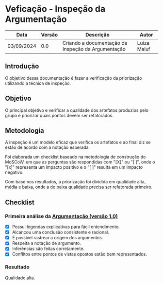 # Veficação - Inspeção da Argumentação

|    Data    | Versão |      Descrição      |        Autor     |
|------------|--------|---------------------|------------------|
| 03/09/2024 |  0.0   | Criando a documentação de Inspeção da Argumentação | Luiza Maluf |

## Introdução

O objetivo dessa documentação é fazer a verificação da priorização utilizando a técnica de inspeção.

## Objetivo

O principal objetivo e verificar a qualidade dos artefatos produzios pelo grupo e priorizar quais pontos devem ser refatorados.

## Metodologia

A inspeção é um modelo eficaz que verifica os artefatos e ao final diz se estão de acordo com a notação esperada.

Foi elaborada um checklist baseado na metodologia de construção do MoSCoW, em que as perguntas são respondidas com "[X]" ou "[ ]", onde o "[x]" representa um impacto positivo e o "[ ]" resulta em um impacto negativo.

Com base nos resultados, a priorização foi dividida em qualidade alta, média e baixa, onde a de baixa qualidade precisa ser refatorada primeiro.

## Checklist

### Primeira análise da [Argumentação (versão 1.0)](../modelagem/especificacao_suplementar.md)

- [x] Possui legendas explicativas para fácil entendimento.
- [x] Alcançou uma conclusão consistente e racional.
- [x] É possível rastrear a origem dos argumentos.
- [x] Respeita a notação de argumento.
- [x] Inferências são feitas corretamente.
- [x] Conflitos entre pontos de vistas opostos estão bem representados.

### Resultado

Qualidade alta.